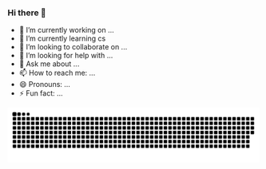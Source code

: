 ### Hi there 👋

<!--
**sona201/sona201** is a ✨ _special_ ✨ repository because its `README.md` (this file) appears on your GitHub profile.
-->


- 🔭 I’m currently working on ...
- 🌱 I’m currently learning cs
- 👯 I’m looking to collaborate on ...
- 🤔 I’m looking for help with ...
- 💬 Ask me about ...
- 📫 How to reach me: ...
- 😄 Pronouns: ...
- ⚡ Fun fact: ...



<picture>
  <source media="(prefers-color-scheme: dark)" srcset="https://raw.githubusercontent.com/ann61c/ann61c/output/github-contribution-grid-snake-dark.svg">
  <source media="(prefers-color-scheme: light)" srcset="https://raw.githubusercontent.com/ann61c/ann61c/output/github-contribution-grid-snake.svg">
  <img alt="github contribution grid snake animation" src="https://raw.githubusercontent.com/ann61c/ann61c/output/github-contribution-grid-snake.svg">
</picture>
